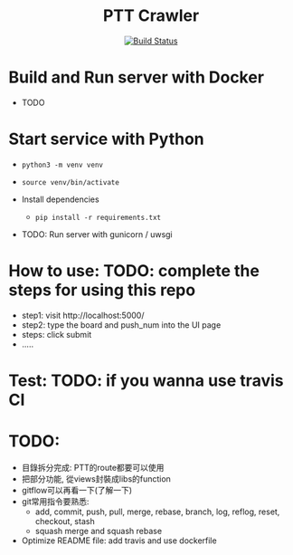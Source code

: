 <h1 align="center">PTT Crawler</h1>

<p align="center">
<a href="https://travis-ci.com/caiyunapp/caiyun-weather-dashboard">
<img alt="Build Status"
src="https://travis-ci.com/caiyunapp/caiyun-weather-dashboard.svg?token=W2LJe9sYpF9SfStseQx6&branch=master"></a>
</p>

# Build and Run server with Docker
- TODO

# Start service with Python
- `python3 -m venv venv`
- `source venv/bin/activate`
- Install dependencies
  - `pip install -r requirements.txt`

- TODO: Run server with gunicorn / uwsgi

# How to use: TODO: complete the steps for using this repo
- step1: visit http://localhost:5000/
- step2: type the board and push_num into the UI page
- steps: click submit
- .....

# Test: TODO: if you wanna use travis CI

# TODO:
- 目錄拆分完成: PTT的route都要可以使用
- 把部分功能, 從views封裝成libs的function
- gitflow可以再看一下(了解一下)
- git常用指令要熟悉:
  - add, commit, push, pull, merge, rebase, branch, log, reflog, reset, checkout, stash
  - squash merge and squash rebase
- Optimize README file: add travis and use dockerfile
